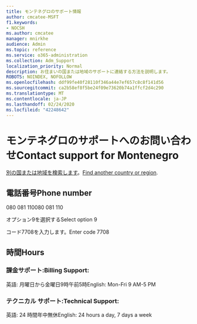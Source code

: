 ```yaml
---
title: モンテネグロのサポート情報
author: cmcatee-MSFT
f1.keywords:
- NOCSH
ms.author: cmcatee
manager: mnirkhe
audience: Admin
ms.topic: reference
ms.service: o365-administration
ms.collection: Adm_Support
localization_priority: Normal
description: お住まいの国または地域のサポートに連絡する方法を説明します。
ROBOTS: NOINDEX, NOFOLLOW
ms.openlocfilehash: ddf99fe40f28110f346a44e7ef657c8c8f141d56
ms.sourcegitcommit: ca2b58ef8f5be24f09e73620b74a1ffcf2d4c290
ms.translationtype: MT
ms.contentlocale: ja-JP
ms.lasthandoff: 02/24/2020
ms.locfileid: "42248642"
---
```

# <a name="contact-support-for-montenegro"></a><span data-ttu-id="e075e-103">モンテネグロのサポートへのお問い合わせ</span><span class="sxs-lookup"><span data-stu-id="e075e-103">Contact support for Montenegro</span></span>

<span data-ttu-id="e075e-104">[別の国または地域を検索します](../contact-support-for-business-products.md)。</span><span class="sxs-lookup"><span data-stu-id="e075e-104">[Find another country or region](../contact-support-for-business-products.md).</span></span>

## <a name="phone-number"></a><span data-ttu-id="e075e-105">電話番号</span><span class="sxs-lookup"><span data-stu-id="e075e-105">Phone number</span></span>
<span data-ttu-id="e075e-106">080 081 110</span><span class="sxs-lookup"><span data-stu-id="e075e-106">080 081 110</span></span>

<span data-ttu-id="e075e-107">オプション9を選択する</span><span class="sxs-lookup"><span data-stu-id="e075e-107">Select option 9</span></span>

<span data-ttu-id="e075e-108">コード7708を入力します。</span><span class="sxs-lookup"><span data-stu-id="e075e-108">Enter code 7708</span></span>

## <a name="hours"></a><span data-ttu-id="e075e-109">時間</span><span class="sxs-lookup"><span data-stu-id="e075e-109">Hours</span></span>
### <a name="billing-support"></a><span data-ttu-id="e075e-110">課金サポート:</span><span class="sxs-lookup"><span data-stu-id="e075e-110">Billing Support:</span></span>

<span data-ttu-id="e075e-111">英語: 月曜日から金曜日9時午前5時</span><span class="sxs-lookup"><span data-stu-id="e075e-111">English: Mon-Fri 9 AM-5 PM</span></span>

### <a name="technical-support"></a><span data-ttu-id="e075e-112">テクニカル サポート:</span><span class="sxs-lookup"><span data-stu-id="e075e-112">Technical Support:</span></span>

<span data-ttu-id="e075e-113">英語: 24 時間年中無休</span><span class="sxs-lookup"><span data-stu-id="e075e-113">English: 24 hours a day, 7 days a week</span></span>
